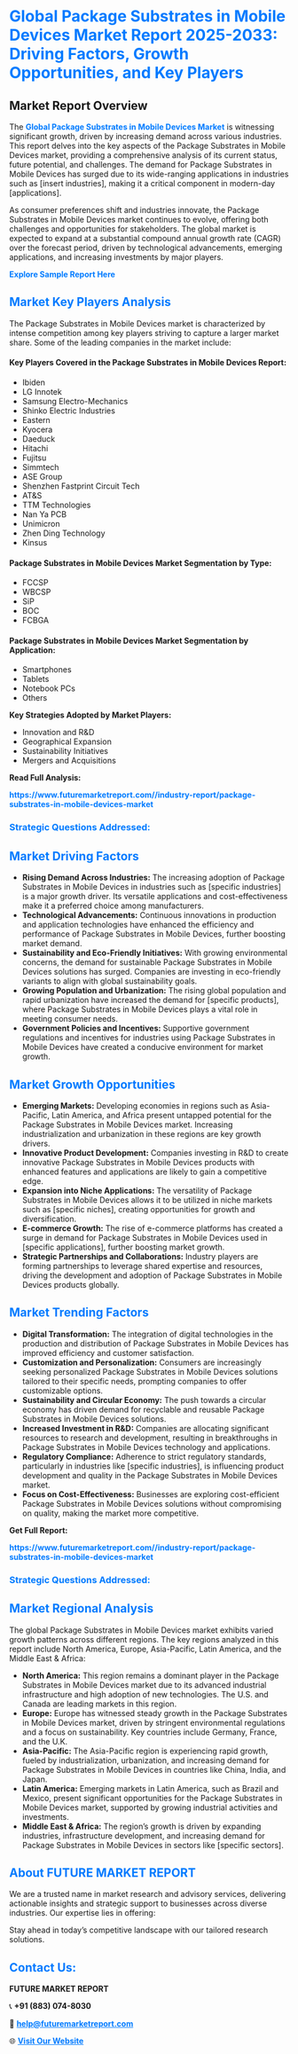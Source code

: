 <h1 style="color: #007BFF;">Global Package Substrates in Mobile Devices Market Report 2025-2033: Driving Factors, Growth Opportunities, and Key Players</h1>

<section id="overview">
<h2>Market Report Overview</h2>
<p>The <a href="https://www.futuremarketreport.com//industry-report/package-substrates-in-mobile-devices-market" style="color: #007BFF; text-decoration: none;"><strong>Global Package Substrates in Mobile Devices Market</strong></a> is witnessing significant growth, driven by increasing demand across various industries. This report delves into the key aspects of the Package Substrates in Mobile Devices market, providing a comprehensive analysis of its current status, future potential, and challenges. The demand for Package Substrates in Mobile Devices has surged due to its wide-ranging applications in industries such as [insert industries], making it a critical component in modern-day [applications].</p>
<p>As consumer preferences shift and industries innovate, the Package Substrates in Mobile Devices market continues to evolve, offering both challenges and opportunities for stakeholders. The global market is expected to expand at a substantial compound annual growth rate (CAGR) over the forecast period, driven by technological advancements, emerging applications, and increasing investments by major players.</p>
</section>

<section id="overview">
<p><a href="https://www.futuremarketreport.com//request-sample/reportId=82376" style="color: #007BFF; text-decoration: none;"><strong>Explore Sample Report Here</strong></a></p>
</section>

<section id="key-players">
<h2 style="color: #007BFF;">Market Key Players Analysis</h2>
<p>The Package Substrates in Mobile Devices market is characterized by intense competition among key players striving to capture a larger market share. Some of the leading companies in the market include:</p>
<h4>Key Players Covered in the Package Substrates in Mobile Devices Report:</h4>
<ul><li>Ibiden</li><li>LG Innotek</li><li>Samsung Electro-Mechanics</li><li>Shinko Electric Industries</li><li>Eastern</li><li>Kyocera</li><li>Daeduck</li><li>Hitachi</li><li>Fujitsu</li><li>Simmtech</li><li>ASE Group</li><li>Shenzhen Fastprint Circuit Tech</li><li>AT&amp;S</li><li>TTM Technologies</li><li>Nan Ya PCB</li><li>Unimicron</li><li>Zhen Ding Technology</li><li>Kinsus</li></ul>
<h4>Package Substrates in Mobile Devices Market Segmentation by Type:</h4>
<ul><li>FCCSP</li><li>WBCSP</li><li>SiP</li><li>BOC</li><li>FCBGA</li></ul>

<h4>Package Substrates in Mobile Devices Market Segmentation by Application:</h4>
<ul><li>Smartphones</li><li>Tablets</li><li>Notebook PCs</li><li>Others</li></ul>
<p><strong>Key Strategies Adopted by Market Players:</strong></p>
<ul>
<li>Innovation and R&D</li>
<li>Geographical Expansion</li>
<li>Sustainability Initiatives</li>
<li>Mergers and Acquisitions</li>
</ul>
</section>

<section>
<p><strong>Read Full Analysis: </strong></p><a href="https://www.futuremarketreport.com//industry-report/package-substrates-in-mobile-devices-market" style="color: #007BFF; text-decoration: none;"><strong>https://www.futuremarketreport.com//industry-report/package-substrates-in-mobile-devices-market</strong></a>
<h3 style="color: #007BFF;">Strategic Questions Addressed:</h3>
</section>

<section id="driving-factors">
<h2 style="color: #007BFF;">Market Driving Factors</h2>
<ul>
<li><strong>Rising Demand Across Industries:</strong> The increasing adoption of Package Substrates in Mobile Devices in industries such as [specific industries] is a major growth driver. Its versatile applications and cost-effectiveness make it a preferred choice among manufacturers.</li>
<li><strong>Technological Advancements:</strong> Continuous innovations in production and application technologies have enhanced the efficiency and performance of Package Substrates in Mobile Devices, further boosting market demand.</li>
<li><strong>Sustainability and Eco-Friendly Initiatives:</strong> With growing environmental concerns, the demand for sustainable Package Substrates in Mobile Devices solutions has surged. Companies are investing in eco-friendly variants to align with global sustainability goals.</li>
<li><strong>Growing Population and Urbanization:</strong> The rising global population and rapid urbanization have increased the demand for [specific products], where Package Substrates in Mobile Devices plays a vital role in meeting consumer needs.</li>
<li><strong>Government Policies and Incentives:</strong> Supportive government regulations and incentives for industries using Package Substrates in Mobile Devices have created a conducive environment for market growth.</li>
</ul>
</section>

<section id="growth-opportunities">
<h2 style="color: #007BFF;">Market Growth Opportunities</h2>
<ul>
<li><strong>Emerging Markets:</strong> Developing economies in regions such as Asia-Pacific, Latin America, and Africa present untapped potential for the Package Substrates in Mobile Devices market. Increasing industrialization and urbanization in these regions are key growth drivers.</li>
<li><strong>Innovative Product Development:</strong> Companies investing in R&D to create innovative Package Substrates in Mobile Devices products with enhanced features and applications are likely to gain a competitive edge.</li>
<li><strong>Expansion into Niche Applications:</strong> The versatility of Package Substrates in Mobile Devices allows it to be utilized in niche markets such as [specific niches], creating opportunities for growth and diversification.</li>
<li><strong>E-commerce Growth:</strong> The rise of e-commerce platforms has created a surge in demand for Package Substrates in Mobile Devices used in [specific applications], further boosting market growth.</li>
<li><strong>Strategic Partnerships and Collaborations:</strong> Industry players are forming partnerships to leverage shared expertise and resources, driving the development and adoption of Package Substrates in Mobile Devices products globally.</li>
</ul>
</section>

<section id="trending-factors">
<h2 style="color: #007BFF;">Market Trending Factors</h2>
<ul>
<li><strong>Digital Transformation:</strong> The integration of digital technologies in the production and distribution of Package Substrates in Mobile Devices has improved efficiency and customer satisfaction.</li>
<li><strong>Customization and Personalization:</strong> Consumers are increasingly seeking personalized Package Substrates in Mobile Devices solutions tailored to their specific needs, prompting companies to offer customizable options.</li>
<li><strong>Sustainability and Circular Economy:</strong> The push towards a circular economy has driven demand for recyclable and reusable Package Substrates in Mobile Devices solutions.</li>
<li><strong>Increased Investment in R&D:</strong> Companies are allocating significant resources to research and development, resulting in breakthroughs in Package Substrates in Mobile Devices technology and applications.</li>
<li><strong>Regulatory Compliance:</strong> Adherence to strict regulatory standards, particularly in industries like [specific industries], is influencing product development and quality in the Package Substrates in Mobile Devices market.</li>
<li><strong>Focus on Cost-Effectiveness:</strong> Businesses are exploring cost-efficient Package Substrates in Mobile Devices solutions without compromising on quality, making the market more competitive.</li>
</ul>
</section>

<section>
<p><strong>Get Full Report: </strong></p><a href="https://www.futuremarketreport.com//industry-report/package-substrates-in-mobile-devices-market" style="color: #007BFF; text-decoration: none;"><strong>https://www.futuremarketreport.com//industry-report/package-substrates-in-mobile-devices-market</strong></a>
<h3 style="color: #007BFF;">Strategic Questions Addressed:</h3>
</section>


<section id="regional-analysis">
<h2 style="color: #007BFF;">Market Regional Analysis</h2>
<p>The global Package Substrates in Mobile Devices market exhibits varied growth patterns across different regions. The key regions analyzed in this report include North America, Europe, Asia-Pacific, Latin America, and the Middle East & Africa:</p>
<ul>
<li><strong>North America:</strong> This region remains a dominant player in the Package Substrates in Mobile Devices market due to its advanced industrial infrastructure and high adoption of new technologies. The U.S. and Canada are leading markets in this region.</li>
<li><strong>Europe:</strong> Europe has witnessed steady growth in the Package Substrates in Mobile Devices market, driven by stringent environmental regulations and a focus on sustainability. Key countries include Germany, France, and the U.K.</li>
<li><strong>Asia-Pacific:</strong> The Asia-Pacific region is experiencing rapid growth, fueled by industrialization, urbanization, and increasing demand for Package Substrates in Mobile Devices in countries like China, India, and Japan.</li>
<li><strong>Latin America:</strong> Emerging markets in Latin America, such as Brazil and Mexico, present significant opportunities for the Package Substrates in Mobile Devices market, supported by growing industrial activities and investments.</li>
<li><strong>Middle East & Africa:</strong> The region’s growth is driven by expanding industries, infrastructure development, and increasing demand for Package Substrates in Mobile Devices in sectors like [specific sectors].</li>
</ul>
</section>

<footer>
<h2 style="color: #007BFF;">About FUTURE MARKET REPORT</h2>
<p>We are a trusted name in market research and advisory services, delivering actionable insights and strategic support to businesses across diverse industries. Our expertise lies in offering:</p>

<p>Stay ahead in today’s competitive landscape with our tailored research solutions.</p>

<h2 style="color: #007BFF;">Contact Us:</h2>
<p><strong>FUTURE MARKET REPORT</strong></p>
<p>📞 <strong>+91 (883) 074-8030</strong></p>
<p>📧 <strong><a href="mailto:help@futuremarketreport.com" style="color: #007BFF;">help@futuremarketreport.com</a></strong></p>
<p>🌐 <strong><a href="https://www.futuremarketreport.com/" style="color: #007BFF;">Visit Our Website</a></strong></p>
</footer>